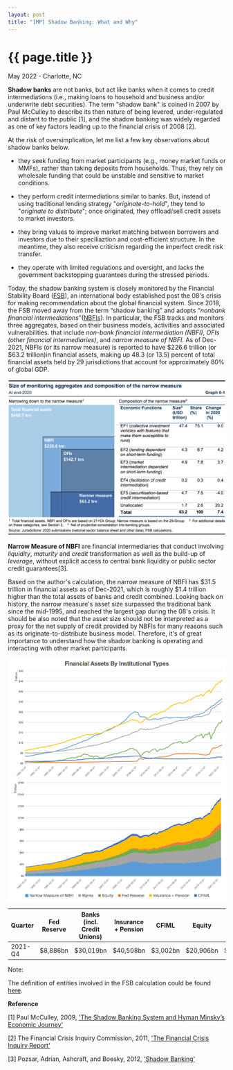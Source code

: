 ```yaml
---
layout: post
title: "[MP] Shadow Banking: What and Why"
---
```


{{ page.title }}
================

<p class="meta">May 2022 - Charlotte, NC</p>

**Shadow banks** are not banks, but act like banks when it comes to credit intermediations (i.e., making loans to household and business and/or underwrite debt securities). The term "shadow bank" is coined in 2007 by Paul McCulley to describe its then nature of being levered, under-regulated and distant to the public [1], and the shadow banking was widely regarded as one of key factors leading up to the financial crisis of 2008 [2].

At the risk of oversimplication, let me list a few key observations about shadow banks below.

* they seek funding from market participants (e.g., money market funds or MMFs), rather than taking deposits from households. Thus, they rely on wholesale funding that could be unstable and sensitive to market conditions.  

* they perform credit intermediations similar to banks. But, instead of using traditional lending strategy "*originate-to-hold*", they tend to "*originate to distribute*"; once originated, they offload/sell credit assets to market investors.

* they bring values to improve market matching between borrowers and investors due to their speciliaztion and cost-efficient structure. In the meantime, they also receive criticism regarding the imperfect credit risk transfer.

* they operate with limited regulations and oversight, and lacks the government backstopping guarantees during the stressed periods.

Today, the shadow banking system is closely monitored by the Financial Stability Board ([FSB](https://www.fsb.org/)), an international body established post the 08's crisis for making recommendation about the global financial system. Since 2018, the FSB moved away from the term “shadow banking” and adopts “*nonbank financial intermediations*”([NBFIs](https://en.wikipedia.org/wiki/Non-bank_financial_institution)). In particular, the FSB tracks and monitors three aggregates, based on their business models, activities and associated vulnerabilities. that include *non-bank financial intermediation (NBFI)*, *OFIs (other financial intermediaries)*, and *narrow measure of NBFI*. As of Dec-2021, NBFIs (or its narrow measure) is reported to have $226.6 trillion (or $63.2 trillion)in financial assets, making up 48.3 (or 13.5) percent of total financial assets held by 29 jurisdictions that account for approximately 80% of global GDP.   

<a href="https://www.fsb.org/2021/12/global-monitoring-report-on-non-bank-financial-intermediation-2021/">
  <img src="/images/posts_2022-05-01/NBFIs_FSB.png">
</a>



**Narrow Measure of NBFI** are financial intermediaries that conduct involving *liquidity*, *maturity* and *credit* transformation as well as the build-up of *leverage*, without explicit access to central bank liquidity or public sector credit guarantees[3].

Based on the author's calculation, the narrow measure of NBFI has $31.5 trillion in financial assets as of Dec-2021, which is roughly $1.4 trillion higher than the total assets of banks and credit combined. Looking back on history, the narrow measure's asset size surpassed the traditional bank since the mid-1995, and reached the largest gap during the 08's crisis. It should be also noted that the asset size should not be interpreted as a proxy for the net supply of credit provided by NBFIs for many reasons such as its originate-to-distribute business model. Therefore, it's of great importance to understand how the shadow banking is operating and interacting with other market participants.

<a>
  <img src="/images/posts_2022-05-01/narrow_measure_fed.png">
</a>

|Quarter | Fed Reserve |	Banks (incl. Credit Unions) | Insurance + Pension |	CFIML	| Equity |	Narrow Measure of NBFI|
| ---   | --- | --- | --- | --- | --- |--- |
|2021-Q4 | $8,886bn | $30,019bn |	$40,508bn |	$3,002bn | $20,906bn |	$31,458bn |



Note:

The definition of entities involved in the FSB calculation could be found [here](https://www.oecd.org/statistics/data-collection/Guidelines-on-Non-Bank-Financial-Intermediation.pdf).

**Reference**

[1] Paul McCulley, 2009, ['The Shadow Banking System and Hyman Minsky’s Economic Journey'](https://www.pimco.com/en-us/insights/economic-and-market-commentary/global-central-bank-focus/the-shadow-banking-system-and-hyman-minskys-economic-journey/)

[2] The Financial Crisis Inquiry Commission, 2011, ['The Financial Crisis Inquiry Report'](https://www.govinfo.gov/content/pkg/GPO-FCIC/pdf/GPO-FCIC.pdf)

[3] Pozsar, Adrian, Ashcraft, and Boesky, 2012, ['Shadow Banking'](https://www.newyorkfed.org/medialibrary/media/research/staff_reports/sr458.pdf)

